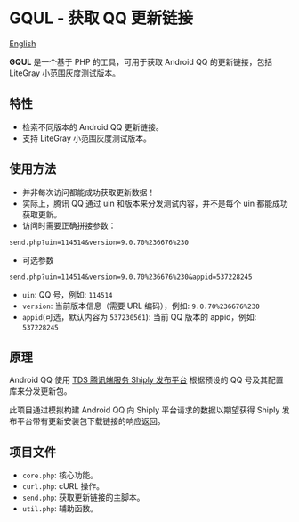 # GQUL - 获取 QQ 更新链接

[English](README_EN.md)

**GQUL** 是一个基于 PHP 的工具，可用于获取 Android QQ 的更新链接，包括 LiteGray 小范围灰度测试版本。

## 特性

- 检索不同版本的 Android QQ 更新链接。
- 支持 LiteGray 小范围灰度测试版本。

## 使用方法

- 并非每次访问都能成功获取更新数据！
- 实际上，腾讯 QQ 通过 uin 和版本来分发测试内容，并不是每个 uin 都能成功获取更新。
- 访问时需要正确拼接参数：

```get
send.php?uin=114514&version=9.0.70%236676%230
```

- 可选参数

```get
send.php?uin=114514&version=9.0.70%236676%230&appid=537228245
```

- `uin`: QQ 号，例如: `114514`
- `version`: 当前版本信息（需要 URL 编码），例如: `9.0.70%236676%230`
- `appid`(可选，默认内容为 `537230561`): 当前 QQ 版本的 appid，例如: `537228245`

## 原理

Android QQ 使用 [TDS 腾讯端服务 Shiply 发布平台](https://shiply.tds.qq.com/) 根据预设的 QQ 号及其配置库来分发更新包。

此项目通过模拟构建 Android QQ 向 Shiply 平台请求的数据以期望获得 Shiply 发布平台带有更新安装包下载链接的响应返回。

## 项目文件

- `core.php`: 核心功能。
- `curl.php`: cURL 操作。
- `send.php`: 获取更新链接的主脚本。
- `util.php`: 辅助函数。
